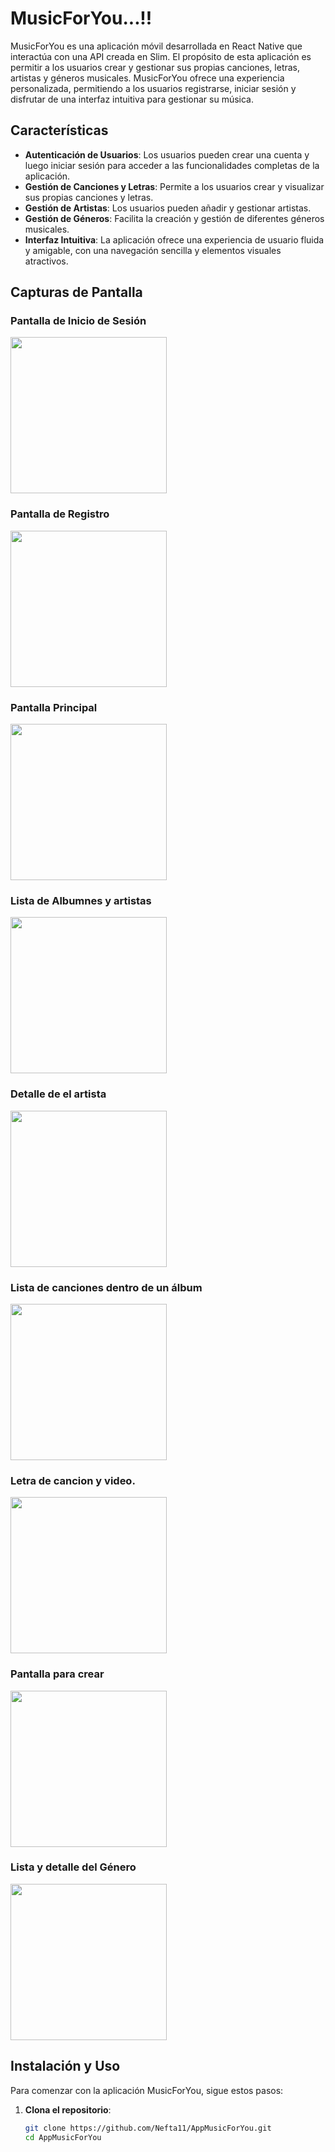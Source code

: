 ﻿# MusicForYou...!!
MusicForYou es una aplicación móvil desarrollada en React Native que interactúa con una API creada en Slim. El propósito de esta aplicación es permitir a los usuarios crear y gestionar sus propias canciones, letras, artistas y géneros musicales. MusicForYou ofrece una experiencia personalizada, permitiendo a los usuarios registrarse, iniciar sesión y disfrutar de una interfaz intuitiva para gestionar su música.
    
## Características

- **Autenticación de Usuarios**: Los usuarios pueden crear una cuenta y luego iniciar sesión para acceder a las funcionalidades completas de la aplicación.
- **Gestión de Canciones y Letras**: Permite a los usuarios crear y visualizar sus propias canciones y letras.
- **Gestión de Artistas**: Los usuarios pueden añadir y gestionar artistas.
- **Gestión de Géneros**: Facilita la creación y gestión de diferentes géneros musicales.
- **Interfaz Intuitiva**: La aplicación ofrece una experiencia de usuario fluida y amigable, con una navegación sencilla y elementos visuales atractivos.

## Capturas de Pantalla
   
### Pantalla de Inicio de Sesión
<img src="https://raw.githubusercontent.com/Nefta11/AppMusicForYou/main/src/public/Screenshot_1717172107.png" width="250">

### Pantalla de Registro
<img src="https://raw.githubusercontent.com/Nefta11/AppMusicForYou/main/src/public/Screenshot_1717172116.png" width="250">

### Pantalla Principal
<img src="https://raw.githubusercontent.com/Nefta11/AppMusicForYou/main/src/public/Screenshot_1717172129.png" width="250">

### Lista de Albumnes y artistas
<img src="https://raw.githubusercontent.com/Nefta11/AppMusicForYou/main/src/public/Screenshot_1717172140.png" width="250">

### Detalle de el artista
<img src="https://raw.githubusercontent.com/Nefta11/AppMusicForYou/main/src/public/Screenshot_1717172146.png" width="250">

### Lista de canciones dentro de un álbum
<img src="https://raw.githubusercontent.com/Nefta11/AppMusicForYou/main/src/public/Screenshot_1717172169.png" width="250">

### Letra de cancion y video.
<img src="https://raw.githubusercontent.com/Nefta11/AppMusicForYou/main/src/public/Screenshot_1717172175.png" width="250">

### Pantalla para crear
<img src="https://raw.githubusercontent.com/Nefta11/AppMusicForYou/main/src/public/Screenshot_1717172180.png" width="250">

### Lista y detalle del Género
<img src="https://raw.githubusercontent.com/Nefta11/AppMusicForYou/main/src/public/Screenshot_1717172185.png" width="250">

## Instalación y Uso

Para comenzar con la aplicación MusicForYou, sigue estos pasos:

1. **Clona el repositorio**:
   ```sh
   git clone https://github.com/Nefta11/AppMusicForYou.git
   cd AppMusicForYou
